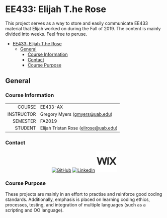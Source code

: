 # EE433: Elijah T.he Rose

This project serves as a way to store and easily communicate EE433 material that Elijah worked on during the Fall of 2019. The content is mainly divided into weeks. Feel free to peruse.

- [EE433: Elijah T.he Rose](#ee433-elijah-the-rose)
  - [General](#general)
    - [Course Information](#course-information)
    - [Contact](#contact)
    - [Course Purpose](#course-purpose)

## General

### Course Information
|            |                                       |
| ---------: | ------------------------------------- |
|     COURSE | EE433-AX                              |
| INSTRUCTOR | Gregory Myers (gmyers@uab.edu)        |
|   SEMESTER | FA2019                                |
|    STUDENT | Elijah Tristan Rose (elirose@uab.edu) |

### Contact

<div style="text-align: center;">

[![GitHub](./Resources/GitHubLogo.ico)](https://github.com/Seraphendipity/EE433)
[![LinkedIn](./Resources/LinkedInLogo.ico)](https://www.linkedin.com/in/elijahtherose)
[![LinkedIn](./Resources/WixLogo.ico)](https://elijahtrose.wixsite.com/portfolio)

</div>

### Course Purpose
These projects are mainly in an effort to practise and reinforce good coding standards. Additionally, emphasis is placed on learning coding ethics, processes, testing, and integration of multiple languages (such as a scripting and OO language).
